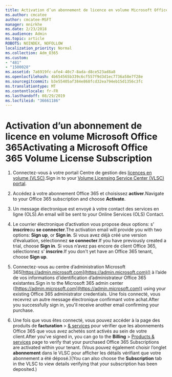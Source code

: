 ```yaml
---
title: Activation d’un abonnement de licence en volume Microsoft Office 365
ms.author: cmcatee
author: cmcatee-MSFT
manager: mnirkhe
ms.date: 2/23/2018
ms.audience: Admin
ms.topic: article
ROBOTS: NOINDEX, NOFOLLOW
localization_priority: Normal
ms.collection: Adm_O365
ms.custom:
- "481"
- "1500028"
ms.assetid: 7a6919fc-afe4-40c7-8ada-d8ce523ad8a8
ms.openlocfilehash: 4b654565b339c6cf557f9d3d1ec7736a58e7f28e
ms.sourcegitcommit: b3e55405af384e868fcd32ea794eb15d1356c3fc
ms.translationtype: MT
ms.contentlocale: fr-FR
ms.lasthandoff: 08/29/2019
ms.locfileid: "36661186"
---
```

# <a name="activating-a-microsoft-office-365-volume-license-subscription"></a><span data-ttu-id="08f0f-102">Activation d’un abonnement de licence en volume Microsoft Office 365</span><span class="sxs-lookup"><span data-stu-id="08f0f-102">Activating a Microsoft Office 365 Volume License Subscription</span></span>

1. <span data-ttu-id="08f0f-103">Connectez-vous à votre portail Centre de gestion des [licences en volume (VLSC)](http://go.microsoft.com/fwlink/p/?LinkId=329762).</span><span class="sxs-lookup"><span data-stu-id="08f0f-103">Sign in to your [Volume Licensing Service Center (VLSC) portal](http://go.microsoft.com/fwlink/p/?LinkId=329762).</span></span>

2. <span data-ttu-id="08f0f-104">Accédez à votre abonnement Office 365 et choisissez **activer**.</span><span class="sxs-lookup"><span data-stu-id="08f0f-104">Navigate to your Office 365 subscription and choose **Activate**.</span></span>

3. <span data-ttu-id="08f0f-105">Un message électronique est envoyé à votre contact des services en ligne (OLS).</span><span class="sxs-lookup"><span data-stu-id="08f0f-105">An email will be sent to your Online Services (OLS) Contact.</span></span>

4. <span data-ttu-id="08f0f-106">Le courrier électronique d’activation vous propose deux options: s' **inscrire**ou **se connecter**.</span><span class="sxs-lookup"><span data-stu-id="08f0f-106">The activation email will provide you with two options: **Sign up**, or **Sign in**.</span></span> <span data-ttu-id="08f0f-107">Si vous avez déjà créé une version d’évaluation, sélectionnez **se connecter**.</span><span class="sxs-lookup"><span data-stu-id="08f0f-107">If you have previously created a trial, choose **Sign in**.</span></span> <span data-ttu-id="08f0f-108">Si vous n’avez pas encore de client Office 365, sélectionnez s' **inscrire**.</span><span class="sxs-lookup"><span data-stu-id="08f0f-108">If you don't yet have an Office 365 tenant, choose **Sign up**.</span></span>

5. <span data-ttu-id="08f0f-109">Connectez-vous au centre d’administration Microsoft 365[https://admin.microsoft.com](https://admin.microsoft.com)() à l’aide de vos informations d’identification d’administrateur Office 365 existantes.</span><span class="sxs-lookup"><span data-stu-id="08f0f-109">Sign in to the Microsoft 365 admin center ([https://admin.microsoft.com](https://admin.microsoft.com)) using your existing Office 365 administrator credentials.</span></span> <span data-ttu-id="08f0f-110">Une fois connecté, vous recevrez un autre message électronique confirmant votre achat.</span><span class="sxs-lookup"><span data-stu-id="08f0f-110">After you successfully sign in, you'll receive another email confirming your purchase.</span></span>

6. <span data-ttu-id="08f0f-111">Une fois que vous êtes connecté, vous pouvez accéder à la page des produits de **facturation** \> [& services](https://go.microsoft.com/fwlink/p/?linkid=842054) pour vérifier que les abonnements Office 365 que vous avez achetés sont activés au sein de votre client.</span><span class="sxs-lookup"><span data-stu-id="08f0f-111">After you've signed in, you can go to the **Billing** \> [Products & services](https://go.microsoft.com/fwlink/p/?linkid=842054) page to verify that your purchased Office 365 Subscriptions are activated within your tenant.</span></span> <span data-ttu-id="08f0f-112">(Vous pouvez également choisir l’onglet **abonnement** dans le VLSC pour afficher les détails vérifiant que votre abonnement a été déposé.)</span><span class="sxs-lookup"><span data-stu-id="08f0f-112">(You can also choose the **Subscription** tab in the VLSC to view details verifying that your subscription has been deposited.)</span></span>